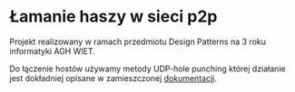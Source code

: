 # Łamanie haszy w sieci p2p

Projekt realizowany w ramach przedmiotu Design Patterns na 3 roku informatyki AGH WIET.

Do łączenie hostów używamy metody UDP-hole punching której działanie jest dokładniej opisane w zamieszczonej  [dokumentacji](https://github.com/szymonSumara/peer-to-peer-computing/blob/main/Dokumentacja.pdf).
